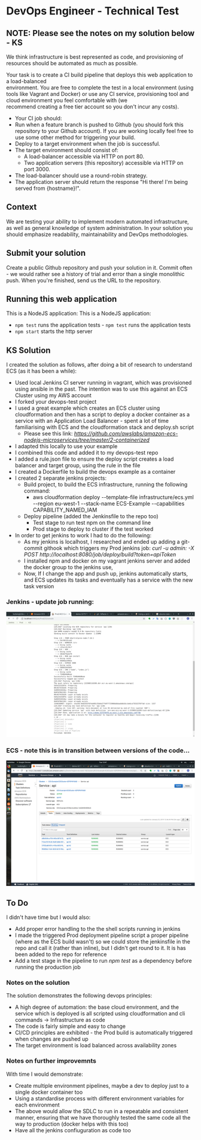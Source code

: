 # DevOps Engineer - Technical Test	

## NOTE: Please see the notes on my solution below - KS

We think infrastructure is best represented as code, and provisioning of resources should be automated as much as possible.	

 Your task is to create a CI build pipeline that deploys this web application to a load-balanced	
environment. You are free to complete the test in a local environment (using tools like Vagrant and	
Docker) or use any CI service, provisioning tool and cloud environment you feel comfortable with (we	
recommend creating a free tier account so you don't incur any costs).	

 * Your CI job should:	
  * Run when a feature branch is pushed to Github (you should fork this repository to your Github account). If you are working locally feel free to use some other method for triggering your build.	
  * Deploy to a target environment when the job is successful.	
* The target environment should consist of:	
  * A load-balancer accessible via HTTP on port 80.	
  * Two application servers (this repository) accessible via HTTP on port 3000.	
* The load-balancer should use a round-robin strategy.	
* The application server should return the response "Hi there! I'm being served from {hostname}!".	

 ## Context	
We are testing your ability to implement modern automated infrastructure, as well as general knowledge of system administration. In your solution you should emphasize readability, maintainability and DevOps methodologies.	

 ## Submit your solution	
Create a public Github repository and push your solution in it. Commit often - we would rather see a history of trial and error than a single monolithic push. When you're finished, send us the URL to the repository.	

 ## Running this web application	
 This is a NodeJS application:	This is a NodeJS application:

- `npm test` runs the application tests	- `npm test` runs the application tests
- `npm start` starts the http server

## KS Solution

I created the solution as follows, after doing a bit of research to understand ECS (as it has been a while):

* Used local Jenkins CI server running in vagrant, which was provisioned using ansible in the past.  The intention was to use this against an ECS Cluster using my AWS account
* I forked your devops-test project
* I used a great example which creates an ECS cluster using cloudformation and then has a script to deploy a docker container as a service with an Application Load Balancer - spent a lot of time familiarising with ECS and the cloudformation stack and deploy.sh script
   * Please see this link: _https://github.com/awslabs/amazon-ecs-nodejs-microservices/tree/master/2-containerized_
* I adapted this locally to use your example
* I combined this code and added it to my devops-test repo
* I added a rule.json file to ensure the deploy script creates a load balancer and target group, using the rule in the file
* I created a Dockerfile to build the devops example as a container
* I created 2 separate jenkins projects:
  * Build project, to build the ECS infrastructure, running the following command:
     * aws cloudformation deploy --template-file infrastructure/ecs.yml --region eu-west-1  --stack-name ECS-Example --capabilities CAPABILITY_NAMED_IAM
  * Deploy pipeline (added the Jenkinsfile to the repo too)
     * Test stage to run test npm on the command line
     * Prod stage to deploy to cluster if the test worked
* In order to get jenkins to work I had to do the following:
   * As my jenkins is localhost, I researched and ended up adding a git-commit githook which triggers my Prod jenkins job: _curl -u admin:<my api token> -X POST http://localhost:8080/job/deploy/build?token=apiToken_ 
   * I installed npm and docker on my vagrant jenkins server and added the docker group to the jenkins use, 
   * Now, If I change the app and push up, jenkins automatically starts, and ECS updates its tasks and eventually has a service with the new task version 

### Jenkins - update job running:

![jenkins pic](jenkins.png)

### ECS - note this is in transition between versions of the code...

![ECS pic](ECS.png)

## To Do

I didn't have time but I would also:
* Add proper error handling to the the shell scripts running in jenkins
* I made the triggered Prod deployment pipeline script a proper pipeline (where as the ECS build wasn't) so we could store the jenkinsfile in the repo and call it (rather than inline), but I didn't get round to it.  It is has been added to the repo for reference
* Add a test stage in the pipeline to run _npm test_ as a dependency before running the production job 

### Notes on the solution

The solution demonstrates the following devops principles:
* A high degree of automation: the base cloud environment, and the service which is deployed is all scripted using cloudformation and cli commands -> Infrastructure as code
* The code is fairly simple and easy to change
* CI/CD principles are exhibited - the Prod build is automatically triggered when changes are pushed up
* The target environment is load balanced across availability zones

### Notes on further improvemnts

With time I would demonstrate:

* Create multiple environment pipelines, maybe a dev to deploy just to a single docker container too
* Using a standardise process with different environment variables for each environment
* The above would allow the SDLC to run in a repeatable and consistent manner, ensuring that we have thoroughly tested the same code all the way to production (docker helps with this too)
* Have all the jenkins confiuguration as code too
